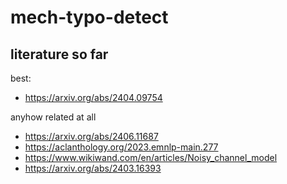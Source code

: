 # mech-typo-detect

## literature so far

best:
- https://arxiv.org/abs/2404.09754

anyhow related at all
- https://arxiv.org/abs/2406.11687
- https://aclanthology.org/2023.emnlp-main.277
- https://www.wikiwand.com/en/articles/Noisy_channel_model
- https://arxiv.org/abs/2403.16393
